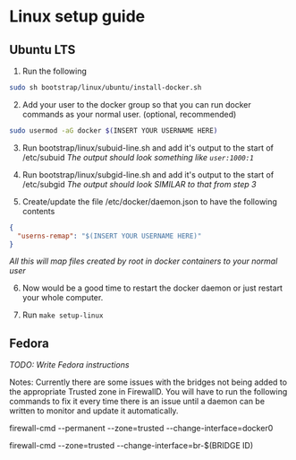 Linux setup guide
=================


Ubuntu LTS
----------

1. Run the following
```bash
sudo sh bootstrap/linux/ubuntu/install-docker.sh
```

2. Add your user to the docker group so that you can run docker commands as your normal user. (optional, recommended)
```bash
sudo usermod -aG docker $(INSERT YOUR USERNAME HERE)
```

3. Run bootstrap/linux/subuid-line.sh and add it's output to the start of /etc/subuid
*The output should look something like `user:1000:1`*

4. Run bootstrap/linux/subgid-line.sh and add it's output to the start of /etc/subgid
*The output should look SIMILAR to that from step 3*

5. Create/update the file /etc/docker/daemon.json to have the following contents
```json
{
  "userns-remap": "$(INSERT YOUR USERNAME HERE)"
}
```
*All this will map files created by root in docker containers to your normal user*

6. Now would be a good time to restart the docker daemon or just restart your whole computer.

7. Run `make setup-linux`


Fedora
------
*TODO: Write Fedora instructions*

Notes: Currently there are some issues with the bridges not being added to the
appropriate Trusted zone in FirewallD. You will have to run the following
commands to fix it every time there is an issue until a daemon can be written
to monitor and update it automatically.

firewall-cmd --permanent --zone=trusted --change-interface=docker0

firewall-cmd --zone=trusted --change-interface=br-$(BRIDGE ID)
